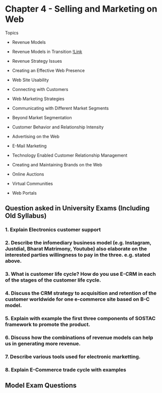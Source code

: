 # Chapter 4 - Selling and Marketing on Web

Topics

+ Revenue Models
+ Revenue Models in Transition [!Link](http://kcrona.tripod.com/chapt3/transition.htm)
+ Revenue Strategy Issues
+ Creating an Effective Web Presence
+ Web Site Usability
+ Connecting with Customers

+ Web Marketing Strategies
+ Communicating with Different Market Segments
+ Beyond Market Segmentation
+ Customer Behavior and Relationship Intensity
+ Advertising on the Web
+ E-Mail Marketing
+ Technology Enabled Customer Relationship Management
+ Creating and Maintaining Brands on the Web
+ Online Auctions
+ Virtual Communities
+ Web Portals


## Question asked in University Exams (Including Old Syllabus)

### 1. Explain Electronics customer support

### 2. Describe the infomediary business model (e.g. Instagram, Justdial, Bharat Matrimony, Youtube) also elaborate on the interested parties willingness to pay in the three. e.g. stated above.

### 3. What is customer life cycle? How do you use E-CRM in each of the stages of the customer life cycle.

### 4. Discuss the CRM strategy to acquisition and retention of the customer worldwide for one e-commerce site based on B-C model.

### 5. Explain with example the first three components of SOSTAC framework to promote the product.

### 6. Discuss how the combinations of revenue models can help us in generating more revenue.

### 7. Describe various tools used for electronic marketting.

### 8. Explain E-Commerce trade cycle with examples

## Model Exam Questions
